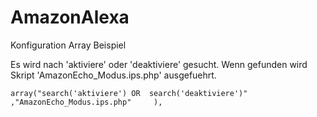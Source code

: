 # AmazonAlexa

Konfiguration Array Beispiel

  Es wird nach 'aktiviere' oder 'deaktiviere' gesucht.
  Wenn gefunden wird Skript 'AmazonEcho_Modus.ips.php' ausgefuehrt.
  
	array("search('aktiviere') OR  search('deaktiviere')"												,"AmazonEcho_Modus.ips.php"		),


